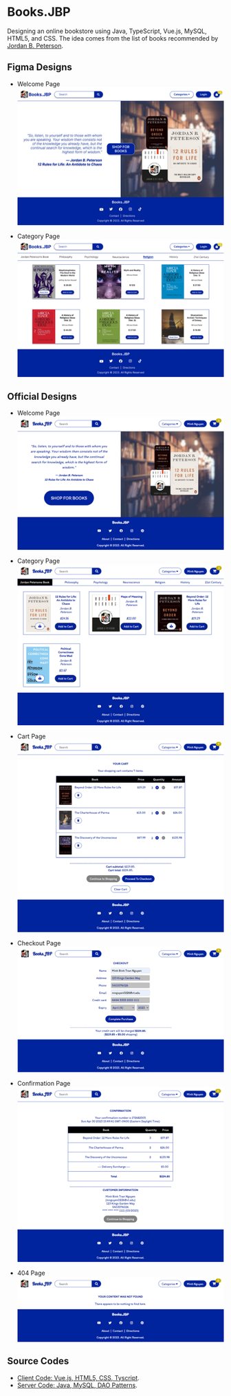 # Books.JBP
Designing an online bookstore using Java, TypeScript, Vue.js, MySQL, HTML5, and CSS. The idea comes from the list of books recommended by [Jordan B. Peterson](https://www.jordanbpeterson.com/).

## Figma Designs
- Welcome Page
![](https://github.com/mnguyen0226/bookstore_js/blob/main/docs/figma_welcome_page_design.png)

- Category Page 
![](https://github.com/mnguyen0226/bookstore_js/blob/main/docs/figma_category_page_design.png)

## Official Designs
- Welcome Page
![](https://github.com/mnguyen0226/bookstore_js/blob/main/docs/official_home_page.PNG)

- Category Page 
![](https://github.com/mnguyen0226/bookstore_js/blob/main/docs/offcial_category_page.PNG)

- Cart Page
![](https://github.com/mnguyen0226/bookstore_js/blob/main/docs/offcial_cart_page.PNG)

- Checkout Page
![](https://github.com/mnguyen0226/bookstore_js/blob/main/docs/offcial_checkout_page.PNG)

- Confirmation Page
![](https://github.com/mnguyen0226/bookstore_js/blob/main/docs/official_confirmation_page.PNG)

- 404 Page
![](https://github.com/mnguyen0226/bookstore_js/blob/main/docs/offcial_404_page.PNG)

## Source Codes
- [Client Code: Vue.js, HTML5, CSS, Tyscript](https://github.com/mnguyen0226/bookstore_js/tree/main/src/minh-bookstore-transact-client).
- [Server Code: Java, MySQL, DAO Patterns](https://github.com/mnguyen0226/bookstore_js/tree/main/src/MinhBookstoreTransact).